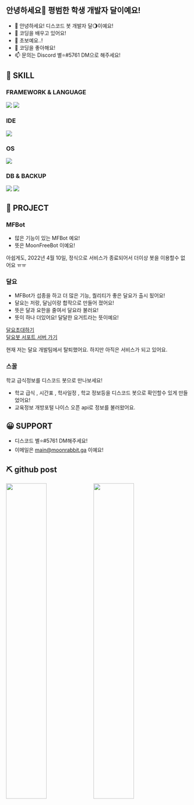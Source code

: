 ## 안녕하세요👋 평범한 학생 개발자 달이예요!

- 👋 안녕하세요! 디스코드 봇 개발자 달🌖이예요!
- 👀 코딩을 배우고 있어요!
- 🌱 초보예요..!
- 💞️ 코딩을 좋아해요!
- 📫 문의는 Discord 별⭐#5761 DM으로 해주세요!

## 🔧 SKILL

### FRAMEWORK & LANGUAGE

<img src="https://img.shields.io/badge/Node.js-339933?style=for-the-badge&amp;logo=nodedotjs&amp;logoColor=white">
<img src="https://img.shields.io/badge/Python-14354C?style=for-the-badge&logo=python&logoColor=white">

### IDE

<img src="https://img.shields.io/badge/Visual_Studio_Code-0078D4?style=for-the-badge&logo=visual%20studio%20code&logoColor=white">

### OS

<img src="https://img.shields.io/badge/Windows-0078D6?style=for-the-badge&logo=windows&logoColor=white">

### DB & BACKUP

<img src="https://img.shields.io/badge/MongoDB-%234ea94b.svg?style=for-the-badge&logo=mongodb&logoColor=white">
<img src="https://img.shields.io/badge/github-%23121011.svg?style=for-the-badge&logo=github&logoColor=white">

## 📮 PROJECT

### MFBot

- 많은 기능이 있는 MFBot 예요!
- 뜻은 MoonFreeBot 이예요!

아쉽게도, 2022년 4월 10일, 정식으로 서비스가 종료되어서 더이상 봇을 이용할수 없어요 ㅠㅠ

### 달요
- MFBot가 섭종을 하고 더 많은 기능, 퀄리티가 좋은 달요가 출시 됬어요!
- 달요는 저랑, 달님이랑 합작으로 만들어 졌어요!
- 뜻은 달과 요한을 줄여서 달요라 불러요!
- 뜻이 하나 더있어요! 달달한 요거트라는 뜻이예요!

[달요초대하기](http://www.moonyo-invite.kro.kr/)  
[달요봇 서포트 서버 가기](http://www.moonyo-support.kro.kr/)

현재 저는 달요 개발팀에서 탈퇴했어요. 하지만 아직은 서비스가 되고 있어요.

### 스꿀
학교 급식정보를 디스코드 봇으로 만나보세요!

- 학교 급식 , 시간표 , 학사일정 , 학교 정보등을 디스코드 봇으로 확인할수 있게 만들었어요!
- 교육정보 개방포털 나이스 오픈 api로 정보를 불러왔어요.

## 😀 SUPPORT

- 디스코드 별⭐#5761 DM해주세요!
- 이메일은 main@moonrabbit.ga 이예요!

## ⛏️ github post

<img align="left" width="47%" src="https://github-readme-stats.vercel.app/api?username=rabbitilove110&show_icons=true&theme=dracula&include_all_commits=true&count_private=true"/>
<img align="left" width="47%" src="https://github-readme-stats.vercel.app/api/top-langs/?username=rabbitilove110&layout=compact&langs_count=7&theme=dracula"/>
